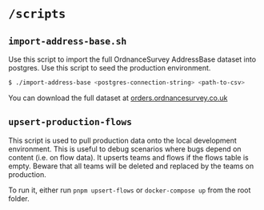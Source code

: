 # `/scripts`

## `import-address-base.sh`

Use this script to import the full OrdnanceSurvey AddressBase dataset into postgres.
Use this script to seed the production environment.

```sh
$ ./import-address-base <postgres-connection-string> <path-to-csv>
```

You can download the full dataset at [orders.ordnancesurvey.co.uk]()

## `upsert-production-flows`

This script is used to pull production data onto the local development environment.
This is useful to debug scenarios where bugs depend on content (i.e. on flow data).
It upserts teams and flows if the flows table is empty.
Beware that all teams will be deleted and replaced by the teams on production.

To run it, either run `pnpm upsert-flows` or `docker-compose up` from the root folder.
